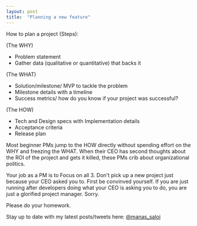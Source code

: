 ```yaml
---
layout: post
title:  "Planning a new feature"
---
```


How to plan a project (Steps):

(The WHY)
- Problem statement
- Gather data (qualitative or quantitative) that backs it

(The WHAT)
- Solution/milestone/ MVP to tackle the problem
- Milestone details with a timeline
- Success metrics/ how do you know if your project was successful?

(The HOW)
- Tech and Design specs with Implementation details
- Acceptance criteria
- Release plan

Most beginner PMs jump to the HOW directly without spending effort on the WHY and freezing the WHAT. When their CEO has second thoughts about the ROI of the project and gets it killed, these PMs crib about organizational politics.

Your job as a PM is to Focus on all 3. Don't pick up a new project just because your CEO asked you to. First be convinved yourself. If you are just running after developers doing what your CEO is asking you to do, you are just a glorified project manager. Sorry.

Please do your homework.

Stay up to date with my latest posts/tweets here: [@manas_saloi](http://twitter.com/manas_saloi)
